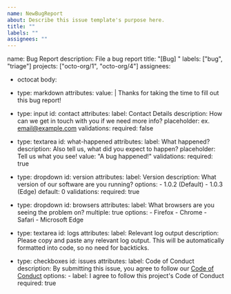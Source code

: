 ```yaml
---
name: NewBugReport
about: Describe this issue template's purpose here.
title: ""
labels: ""
assignees: ""
---
```


name: Bug Report
description: File a bug report
title: "[Bug] "
labels: ["bug", "triage"]
projects: ["octo-org/1", "octo-org/4"]
assignees:

- octocat
  body:
- type: markdown
  attributes:
  value: |
  Thanks for taking the time to fill out this bug report!

- type: input
  id: contact
  attributes:
  label: Contact Details
  description: How can we get in touch with you if we need more info?
  placeholder: ex. email@example.com
  validations:
  required: false

- type: textarea
  id: what-happened
  attributes:
  label: What happened?
  description: Also tell us, what did you expect to happen?
  placeholder: Tell us what you see!
  value: "A bug happened!"
  validations:
  required: true

- type: dropdown
  id: version
  attributes:
  label: Version
  description: What version of our software are you running?
  options: - 1.0.2 (Default) - 1.0.3 (Edge)
  default: 0
  validations:
  required: true

- type: dropdown
  id: browsers
  attributes:
  label: What browsers are you seeing the problem on?
  multiple: true
  options: - Firefox - Chrome - Safari - Microsoft Edge

- type: textarea
  id: logs
  attributes:
  label: Relevant log output
  description: Please copy and paste any relevant log output. This will be automatically formatted into code, so no need for backticks.

- type: checkboxes
  id: issues
  attributes:
  label: Code of Conduct
  description: By submitting this issue, you agree to follow our [Code of Conduct](../blob/main/.github/CODE_OF_CONDUCT.md)
  options: - label: I agree to follow this project's Code of Conduct
  required: true
